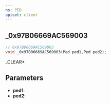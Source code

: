 ```yaml
---
ns: PED
apiset: client
---
```

## _0x97B06669AC569003

```c
// 0x97B06669AC569003
void _0x97B06669AC569003(Ped ped1,Ped ped2);
```

_CLEAR*

## Parameters
* **ped1**:
* **ped2**: